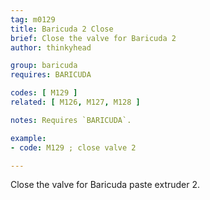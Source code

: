 ```yaml
---
tag: m0129
title: Baricuda 2 Close
brief: Close the valve for Baricuda 2
author: thinkyhead

group: baricuda
requires: BARICUDA

codes: [ M129 ]
related: [ M126, M127, M128 ]

notes: Requires `BARICUDA`.

example:
- code: M129 ; close valve 2

---
```


Close the valve for Baricuda paste extruder 2.
